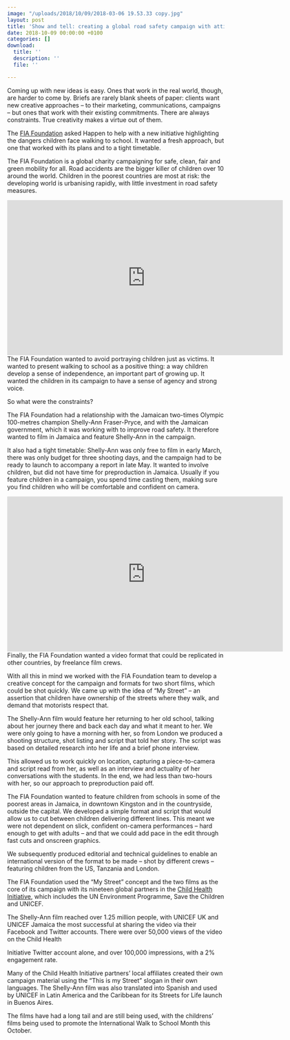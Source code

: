 ```yaml
---
image: "/uploads/2018/10/09/2018-03-06 19.53.33 copy.jpg"
layout: post
title: 'Show and tell: creating a global road safety campaign with attitude'
date: 2018-10-09 00:00:00 +0100
categories: []
download:
  title: ''
  description: ''
  file: ''

---
```

Coming up with new ideas is easy. Ones that work in the real world, though, are harder to come by. Briefs are rarely blank sheets of paper: clients want new creative approaches – to their marketing, communications, campaigns – but ones that work with their existing commitments. There are always constraints. True creativity makes a virtue out of them.

The [FIA Foundation](https://www.fiafoundation.org/) asked Happen to help with a new initiative highlighting the dangers children face walking to school. It wanted a fresh approach, but one that worked with its plans and to a tight timetable.

The FIA Foundation is a global charity campaigning for safe, clean, fair and green mobility for all. Road accidents are the bigger killer of children over 10 around the world. Children in the poorest countries are most at risk: the developing world is urbanising rapidly, with little investment in road safety measures.
<iframe src="https://player.vimeo.com/video/270632399" width="640" height="360" frameborder="0" webkitallowfullscreen mozallowfullscreen allowfullscreen></iframe>
The FIA Foundation wanted to avoid portraying children just as victims. It wanted to present walking to school as a positive thing: a way children develop a sense of independence, an important part of growing up. It wanted the children in its campaign to have a sense of agency and strong voice.

So what were the constraints?

The FIA Foundation had a relationship with the Jamaican two-times Olympic 100-metres champion Shelly-Ann Fraser-Pryce, and with the Jamaican government, which it was working with to improve road safety. It therefore wanted to film in Jamaica and feature Shelly-Ann in the campaign.

It also had a tight timetable: Shelly-Ann was only free to film in early March, there was only budget for three shooting days, and the campaign had to be ready to launch to accompany a report in late May. It wanted to involve children, but did not have time for preproduction in Jamaica. Usually if you feature children in a campaign, you spend time casting them, making sure you find children who will be comfortable and confident on camera.
<iframe src="https://player.vimeo.com/video/270610612" width="640" height="360" frameborder="0" webkitallowfullscreen mozallowfullscreen allowfullscreen></iframe>
Finally, the FIA Foundation wanted a video format that could be replicated in other countries, by freelance film crews.

With all this in mind we worked with the FIA Foundation team to develop a creative concept for the campaign and formats for two short films, which could be shot quickly. We came up with the idea of “My Street” – an assertion that children have ownership of the streets where they walk, and demand that motorists respect that.

The Shelly-Ann film would feature her returning to her old school, talking about her journey there and back each day and what it meant to her. We were only going to have a morning with her, so from London we produced a shooting structure, shot listing and script that told her story. The script was based on detailed research into her life and a brief phone interview.

This allowed us to work quickly on location, capturing a piece-to-camera and script read from her, as well as an interview and actuality of her conversations with the students. In the end, we had less than two-hours with her, so our approach to preproduction paid off.

The FIA Foundation wanted to feature children from schools in some of the poorest areas in Jamaica, in downtown Kingston and in the countryside, outside the capital. We developed a simple format and script that would allow us to cut between children delivering different lines. This meant we were not dependent on slick, confident on-camera performances – hard enough to get with adults – and that we could add pace in the edit through fast cuts and onscreen graphics.

We subsequently produced editorial and technical guidelines to enable an international version of the format to be made – shot by different crews – featuring children from the US, Tanzania and London.

The FIA Foundation used the “My Street” concept and the two films as the core of its campaign with its nineteen global partners in the [Child Health Initiative](https://www.childhealthinitiative.org/), which includes the UN Environment Programme, Save the Children and UNICEF.

The Shelly-Ann film reached over 1.25 million people, with UNICEF UK and UNICEF Jamaica the most successful at sharing the video via their Facebook and Twitter accounts. There were over 50,000 views of the video on the Child Health

Initiative Twitter account alone, and over 100,000 impressions, with a 2% engagement rate.

Many of the Child Health Initiative partners’ local affiliates created their own campaign material using the “This is my Street” slogan in their own languages. The Shelly-Ann film was also translated into Spanish and used by UNICEF in Latin America and the Caribbean for its Streets for Life launch in Buenos Aires.

The films have had a long tail and are still being used, with the childrens’ films being used to promote the International Walk to School Month this October.